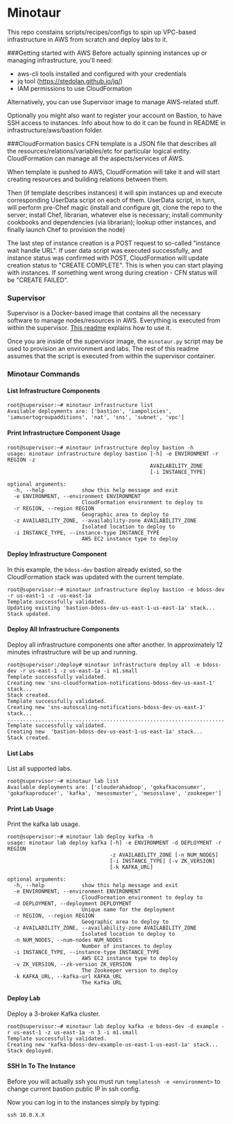 Minotaur
========

This repo constains scripts/recipes/configs to spin up VPC-based infrastructure in AWS from scratch and deploy labs to it.

###Getting started with AWS
Before actually spinning instances up or managing infrastructure, you'll need:

- aws-cli tools installed and configured with your credentials
- jq tool (https://stedolan.github.io/jq/)
- IAM permissions to use CloudFormation

Alternatively, you can use Supervisor image to manage AWS-related stuff.

Optionally you might also want to register your account on Bastion, to have SSH access to instances. 
Info about how to do it can be found in README in infrastructure/aws/bastion folder.

###CloudFormation basics
CFN template is a JSON file that describes all the resources/relations/variables/etc for particular logical entity.
CloudFormation can manage all the aspects/services of AWS. 

When template is pushed to AWS, CloudFormation will take it and will start creating resources and building relations between them.

Then (if template describes instances) it will spin instances up and execute corresponding UserData script on each of them.
UserData script, in turn, will perform pre-Chef magic (install and configure git, clone the repo to the server; install Chef, librarian, whatever else is necessary; install community cookbooks and dependencies (via librarian); lookup other instances, and finally launch Chef to provision the node)

The last step of instance creation is a POST request to so-called "instance wait handle URL". 
If user data script was executed successfully, and instance status was confirmed with POST, CloudFormation will update creation status to "CREATE COMPLETE". 
This is when you can start playing with instances.
If something went wrong during creation - CFN status will be "CREATE FAILED".

### Supervisor

Supervisor is a Docker-based image that contains all the necessary software to manage nodes/resources in AWS. Everything is executed from within the supervisor. [This readme](supervisor/README.md) explains how to use it.

Once you are inside of the supervisor image, the `minotaur.py` script may be used to provision an environment and labs. The rest of this readme assumes that the script is executed from within the supervisor container.

### Minotaur Commands

#### List Infrastructure Components
```
root@supervisor:~# minotaur infrastructure list
Available deployments are: ['bastion', 'iampolicies', 'iamusertogroupadditions', 'nat', 'sns', 'subnet', 'vpc']
```
#### Print Infrastructure Component Usage
```
root@supervisor:~# minotaur infrastructure deploy bastion -h
usage: minotaur infrastructure deploy bastion [-h] -e ENVIRONMENT -r REGION -z
                                              AVAILABILITY_ZONE
                                              [-i INSTANCE_TYPE]

optional arguments:
  -h, --help            show this help message and exit
  -e ENVIRONMENT, --environment ENVIRONMENT
                        CloudFormation environment to deploy to
  -r REGION, --region REGION
                        Geographic area to deploy to
  -z AVAILABILITY_ZONE, --availability-zone AVAILABILITY_ZONE
                        Isolated location to deploy to
  -i INSTANCE_TYPE, --instance-type INSTANCE_TYPE
                        AWS EC2 instance type to deploy
```

#### Deploy Infrastructure Component

In this example, the `bdoss-dev` bastion already existed, so the CloudFormation stack was updated with the current template.
```
root@supervisor:~# minotaur infrastructure deploy bastion -e bdoss-dev -r us-east-1 -z -us-east-1a
Template successfully validated.
Updating existing 'bastion-bdoss-dev-us-east-1-us-east-1a' stack...
Stack updated.
```

#### Deploy All Infrastructure Components
Deploy all infrastructure components one after another. In approximately 12 minutes infrastructure will be up and running.
```
root@supervisor:/deploy# minotaur infrastructure deploy all -e bdoss-dev -r us-east-1 -z us-east-1a -i m1.small
Template successfully validated.
Creating new 'sns-cloudformation-notifications-bdoss-dev-us-east-1' stack...
Stack created.
Template successfully validated.
Creating new 'sns-autoscaling-notifications-bdoss-dev-us-east-1' stack...
........................................................................
Template successfully validated.
Creating new  'bastion-bdoss-dev-us-east-1-us-east-1a' stack...
Stack created.
```

#### List Labs
List all supported labs.
```
root@supervisor:~# minotaur lab list
Available deployments are: ['clouderahadoop', 'gokafkaconsumer', 'gokafkaproducer', 'kafka', 'mesosmaster', 'mesosslave', 'zookeeper']
```

#### Print Lab Usage
Print the kafka lab usage.
```
root@supervisor:~# minotaur lab deploy kafka -h
usage: minotaur lab deploy kafka [-h] -e ENVIRONMENT -d DEPLOYMENT -r REGION
                                 -z AVAILABILITY_ZONE [-n NUM_NODES]
                                 [-i INSTANCE_TYPE] [-v ZK_VERSION]
                                 [-k KAFKA_URL]

optional arguments:
  -h, --help            show this help message and exit
  -e ENVIRONMENT, --environment ENVIRONMENT
                        CloudFormation environment to deploy to
  -d DEPLOYMENT, --deployment DEPLOYMENT
                        Unique name for the deployment
  -r REGION, --region REGION
                        Geographic area to deploy to
  -z AVAILABILITY_ZONE, --availability-zone AVAILABILITY_ZONE
                        Isolated location to deploy to
  -n NUM_NODES, --num-nodes NUM_NODES
                        Number of instances to deploy
  -i INSTANCE_TYPE, --instance-type INSTANCE_TYPE
                        AWS EC2 instance type to deploy
  -v ZK_VERSION, --zk-version ZK_VERSION
                        The Zookeeper version to deploy
  -k KAFKA_URL, --kafka-url KAFKA_URL
                        The Kafka URL
```

#### Deploy Lab
Deploy a 3-broker Kafka cluster.
```
root@supervisor:~# minotaur lab deploy kafka -e bdoss-dev -d example -r us-east-1 -z us-east-1a -n 3 -i m1.small
Template successfully validated.
Creating new 'kafka-bdoss-dev-example-us-east-1-us-east-1a' stack...
Stack deployed.
```

#### SSH In To The Instance
Before you will actually ssh you must run `templatessh -e <environment>` to change current bastion public IP in ssh config.

Now you can log in to the instances simply by typing:
```
ssh 10.0.X.X
```